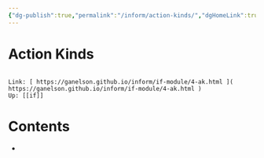 ```yaml
---
{"dg-publish":true,"permalink":"/inform/action-kinds/","dgHomeLink":true,"dgPassFrontmatter":false}
---
```


# Action Kinds
```ad-info

Link: [ https://ganelson.github.io/inform/if-module/4-ak.html ]( https://ganelson.github.io/inform/if-module/4-ak.html )
Up: [[if]]
```

# Contents
- 